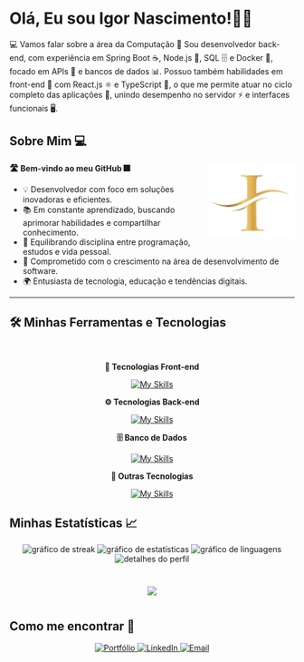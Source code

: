 <h1 align="left">
  <strong> Olá, Eu sou Igor Nascimento!👨‍💻 </strong>
</h1>

💻 Vamos falar sobre a área da Computação 🚀
Sou desenvolvedor back-end, com experiência em Spring Boot ☕, Node.js 🌿, SQL 🗄️ e Docker 🐳, focado em APIs 🔗 e bancos de dados 📊.
Possuo também habilidades em front-end 🎨 com React.js ⚛️ e TypeScript 📘, o que me permite atuar no ciclo completo das aplicações 🔄, unindo desempenho no servidor ⚡ e interfaces funcionais 🖥️.

<h2 align="left"> 
  <strong> Sobre Mim 💻 </strong>
</h2>

<img src="360_F_375677878_T4fjvxu4FjWxKgeDkuscoxn1bYFgPuxi-removebg-preview.png" alt="minha logo" min-width="156px" max-width="156px" width="156px" align="right">

<p align="left"> 
 <strong> 🛣️ Bem-vindo ao meu GitHub 🎆</strong>
</p>

<ul align="left">
    <li>💡 Desenvolvedor com foco em soluções inovadoras e eficientes.</li>
    <li>📚 Em constante aprendizado, buscando aprimorar habilidades e compartilhar conhecimento.</li>
    <li>💪 Equilibrando disciplina entre programação, estudos e vida pessoal.</li>
    <li>🎯 Comprometido com o crescimento na área de desenvolvimento de software.</li>
    <li>🌍 Entusiasta de tecnologia, educação e tendências digitais.</li>
</ul>


---

<h2 align="left">
  <strong>🛠️ Minhas Ferramentas e Tecnologias</strong>
</h2>
<br>

<div align="center">

  <p><b>🚀 Tecnologias Front-end</b></p>

  [![My Skills](https://skillicons.dev/icons?i=html,css,javascript,react,typescript,nextjs,tailwind,figma)](https://skillicons.dev)

  <p><b>⚙️ Tecnologias Back-end</b></p>

  [![My Skills](https://skillicons.dev/icons?i=java,spring,nodejs,express,python,django)](https://skillicons.dev)

  <p><b>🗄️ Banco de Dados</b></p>

  [![My Skills](https://skillicons.dev/icons?i=sqlite,postgresql,mysql,firebase)](https://skillicons.dev)

  <p><b>🔧 Outras Tecnologias</b></p>

  [![My Skills](https://skillicons.dev/icons?i=git,docker,discord,vscode,windows,linux)](https://skillicons.dev)

</div>

<h2 align="left"> 
  <strong> Minhas Estatísticas 📈 </strong>
</h2>

<div align="center">
  <img src="https://streak-stats.demolab.com?user=Igornalves&locale=pt_BR&mode=daily&theme=radical&hide_border=false&border_radius=5&order=3" height="161" alt="gráfico de streak"  />
  <img src="https://github-readme-stats.vercel.app/api?username=Igornalves&hide_title=false&hide_rank=false&show_icons=true&include_all_commits=true&count_private=true&disable_animations=false&theme=radical&locale=pt_BR&hide_border=false&order=1" height="160" alt="gráfico de estatísticas"  />
  <img src="https://github-readme-stats.vercel.app/api/top-langs?username=Igornalves&locale=pt_BR&hide_title=false&layout=compact&card_width=320&langs_count=5&theme=radical&hide_border=false&order=2" height="150" alt="gráfico de linguagens"  />
  <img src="http://github-profile-summary-cards.vercel.app/api/cards/profile-details?username=Igornalves&theme=radical" height="150" alt="detalhes do perfil"  />
</div>

#

<div align="center">
    <img src="https://github-profile-trophy.vercel.app/?username=Igornalves&row=1&column=6&theme=dracula&margin-w=15&margin-h=15"/>
</div>

#

<h2 align="left"> 
  <strong> Como me encontrar 🔗 </strong>
</h2>

<div align="center">
    <!-- Portfólio -->
    <a href="https://portifolio-view-interface.vercel.app/" target="_blank">
        <img src="https://img.shields.io/badge/Portfólio-000000?style=for-the-badge&logo=vercel&logoColor=white" alt="Portfólio">
    </a>
    <!-- LinkedIn -->
    <a href="https://www.linkedin.com/in/igor-nascimento" target="_blank">
        <img src="https://img.shields.io/badge/LinkedIn-0077B5?style=for-the-badge&logo=linkedin&logoColor=white" alt="LinkedIn">
    </a>
    <!-- Email -->
    <a href="mailto:igornalves08@gmail.com" target="_blank">
        <img src="https://img.shields.io/badge/Email-D14836?style=for-the-badge&logo=gmail&logoColor=white" alt="Email">
    </a>
</div>
